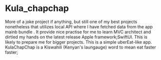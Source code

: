 # Kula_chapchap
More of a joke project if anything, but still one of my best projects nonetheless that utilizes local API where I have fetched data from the app mainb bundle  . It provide nice practise for me to learn MVC architect and dirtied my hands on the latest release Apple framework;SwiftUI. This is likely to prepare me for bigger projects.
This is a simple uberEat-like app. KulaChapChap is a Kiswahili (Kenyan's laungauge) word to mean eat faster faster; 
